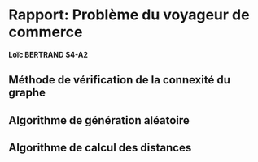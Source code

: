 # Rapport: Problème du voyageur de commerce

**Loïc BERTRAND S4-A2**

## Méthode de vérification de la connexité du graphe

## Algorithme de génération aléatoire

## Algorithme de calcul des distances



